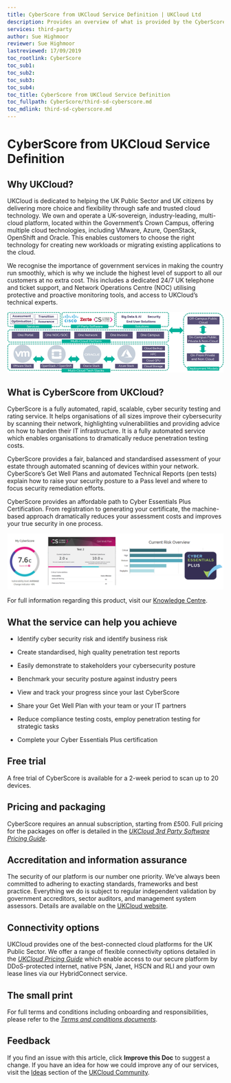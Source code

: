 ```yaml
---
title: CyberScore from UKCloud Service Definition | UKCloud Ltd
description: Provides an overview of what is provided by the CyberScore from UKCloud service
services: third-party
author: Sue Highmoor
reviewer: Sue Highmoor
lastreviewed: 17/09/2019
toc_rootlink: CyberScore
toc_sub1: 
toc_sub2:
toc_sub3:
toc_sub4:
toc_title: CyberScore from UKCloud Service Definition
toc_fullpath: CyberScore/third-sd-cyberscore.md
toc_mdlink: third-sd-cyberscore.md
---
```


# CyberScore from UKCloud Service Definition

## Why UKCloud?

UKCloud is dedicated to helping the UK Public Sector and UK citizens by delivering more choice and flexibility through safe and trusted cloud technology. We own and operate a UK-sovereign, industry-leading, multi-cloud platform, located within the Government’s Crown Campus, offering multiple cloud technologies, including VMware, Azure, OpenStack, OpenShift and Oracle. This enables customers to choose the right technology for creating new workloads or migrating existing applications to the cloud.

We recognise the importance of government services in making the country run smoothly, which is why we include the highest level of support to all our customers at no extra cost. This includes a dedicated 24/7 UK telephone and ticket support, and Network Operations Centre (NOC) utilising protective and proactive monitoring tools, and access to UKCloud’s technical experts.

![UKCloud services](images/ukc-services.png)

## What is CyberScore from UKCloud?

CyberScore is a fully automated, rapid, scalable, cyber security testing and rating service. It helps organisations of all sizes improve their cybersecurity by scanning their network, highlighting vulnerabilities and providing advice on how to harden their IT infrastructure. It is a fully automated service which enables organisations to dramatically reduce penetration testing costs.

CyberScore provides a fair, balanced and standardised assessment of your estate through automated scanning of devices within your network. CyberScore’s Get Well Plans and automated Technical Reports (pen tests) explain how to raise your security posture to a Pass level and where to focus security remediation efforts.

CyberScore provides an affordable path to Cyber Essentials Plus Certification. From registration to generating your certificate, the machine-based approach dramatically reduces your assessment costs and improves your true security in one process.

![CyberScore path to Cyber Essentials Plus certification](images/third-cyberscore-cyber-essentials.png)

For full information regarding this product, visit our [Knowledge Centre](https://docs.ukcloud.com).

## What the service can help you achieve

- Identify cyber security risk and identify business risk

- Create standardised, high quality penetration test reports

- Easily demonstrate to stakeholders your cybersecurity posture

- Benchmark your security posture against industry peers

- View and track your progress since your last CyberScore

- Share your Get Well Plan with your team or your IT partners

- Reduce compliance testing costs, employ penetration testing for strategic tasks

- Complete your Cyber Essentials Plus certification

## Free trial

A free trial of CyberScore is available for a 2-week period to scan up to 20 devices.

## Pricing and packaging

CyberScore requires an annual subscription, starting from £500. Full pricing for the packages on offer is detailed in the [*UKCloud 3rd Party Software Pricing Guide*](https://ukcloud.com/3rd-party-pricing-guide).

## Accreditation and information assurance

The security of our platform is our number one priority. We’ve always been committed to adhering to exacting standards, frameworks and best practice. Everything we do is subject to regular independent validation by government accreditors, sector auditors, and management system assessors. Details are available on the [UKCloud website](https://ukcloud.com/governance/).

## Connectivity options

UKCloud provides one of the best-connected cloud platforms for the UK Public Sector. We offer a range of flexible connectivity options detailed in the [*UKCloud Pricing Guide*](https://ukcloud.com/wp-content/uploads/2019/06/ukcloud-pricing-guide-11.0.pdf) which enable access to our secure platform by DDoS-protected internet, native PSN, Janet, HSCN and RLI and your own lease lines via our HybridConnect service.

## The small print

For full terms and conditions including onboarding and responsibilities, please refer to the [*Terms and conditions documents*](../other/other-ref-terms-and-conditions.md).

## Feedback

If you find an issue with this article, click **Improve this Doc** to suggest a change. If you have an idea for how we could improve any of our services, visit the [Ideas](https://community.ukcloud.com/ideas) section of the [UKCloud Community](https://community.ukcloud.com).
